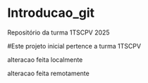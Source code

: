 # Introducao_git
Repositório da turma 1TSCPV 2025

#Este projeto inicial pertence a turma 1TSCPV

alteracao feita localmente

alteracao feita remotamente
